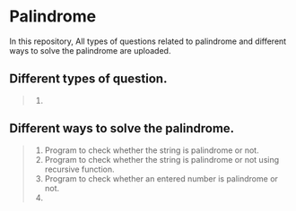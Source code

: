 # Palindrome
In this repository, All types of questions related to palindrome and different ways to solve the palindrome are uploaded.

## Different types of question.

>1.

## Different ways to solve the palindrome.

>1. Program to check whether the string is palindrome or not.
>2. Program to check whether the string is palindrome or not using recursive function.
>3. Program to check whether an entered number is palindrome or not.
>4. 


